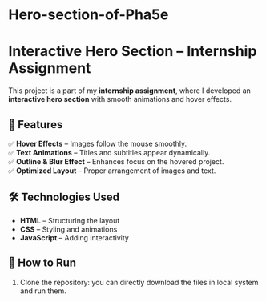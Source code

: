 # Hero-section-of-Pha5e

# Interactive Hero Section – Internship Assignment  

This project is a part of my **internship assignment**, where I developed an **interactive hero section** with smooth animations and hover effects.  

## 🌟 Features  
✅ **Hover Effects** – Images follow the mouse smoothly.  
✅ **Text Animations** – Titles and subtitles appear dynamically.  
✅ **Outline & Blur Effect** – Enhances focus on the hovered project.  
✅ **Optimized Layout** – Proper arrangement of images and text.  

## 🛠 Technologies Used  
- **HTML** – Structuring the layout  
- **CSS** – Styling and animations  
- **JavaScript** – Adding interactivity  

## 🚀 How to Run  
1. Clone the repository: you can directly download the files in local system and run them.
